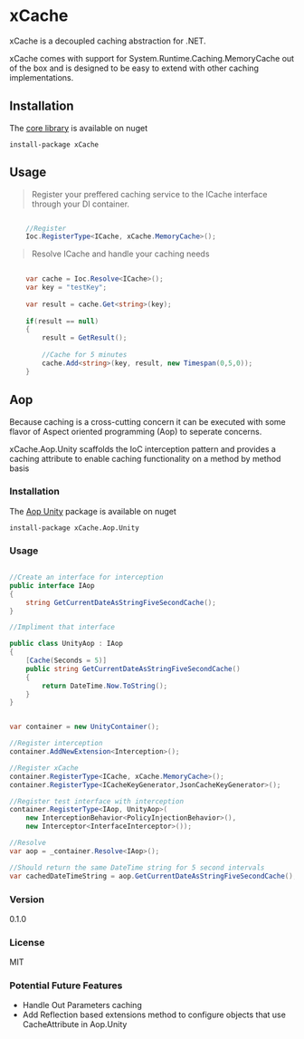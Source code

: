 # xCache

xCache is a decoupled caching abstraction for .NET. 

xCache comes with support for System.Runtime.Caching.MemoryCache out of the box and is designed to be easy to extend with other caching implementations.

## Installation

The [core library] is available on nuget 

`install-package xCache`

## Usage

> Register your preffered caching service to the ICache interface through your DI container.

```csharp

	//Register
	Ioc.RegisterType<ICache, xCache.MemoryCache>();

```

> Resolve ICache and handle your caching needs

```csharp
	
	var cache = Ioc.Resolve<ICache>();
	var key = "testKey";
	
	var result = cache.Get<string>(key);
	
	if(result == null)
	{
		result = GetResult();
		
		//Cache for 5 minutes
		cache.Add<string>(key, result, new Timespan(0,5,0));
	}
```

## Aop

Because caching is a cross-cutting concern it can be executed with some flavor of Aspect oriented programming (Aop) to seperate concerns. 

xCache.Aop.Unity scaffolds the IoC interception pattern and provides a caching attribute to enable caching functionality on a method by method basis

### Installation

The [Aop Unity] package is available on nuget 

`install-package xCache.Aop.Unity`

### Usage

```csharp

//Create an interface for interception
public interface IAop
{
    string GetCurrentDateAsStringFiveSecondCache();
}

//Impliment that interface

public class UnityAop : IAop
{
    [Cache(Seconds = 5)]
    public string GetCurrentDateAsStringFiveSecondCache()
    {
        return DateTime.Now.ToString();
    }
}

```

```csharp

var container = new UnityContainer();

//Register interception
container.AddNewExtension<Interception>();

//Register xCache
container.RegisterType<ICache, xCache.MemoryCache>();
container.RegisterType<ICacheKeyGenerator,JsonCacheKeyGenerator>();

//Register test interface with interception
container.RegisterType<IAop, UnityAop>(
    new InterceptionBehavior<PolicyInjectionBehavior>(),
    new Interceptor<InterfaceInterceptor>());

//Resolve
var aop = _container.Resolve<IAop>();

//Should return the same DateTime string for 5 second intervals
var cachedDateTimeString = aop.GetCurrentDateAsStringFiveSecondCache();

```


### Version
0.1.0

### License
MIT

### Potential Future Features
* Handle Out Parameters caching
* Add Reflection based extensions method to configure objects that use CacheAttribute in Aop.Unity

[core library]:https://www.nuget.org/packages/xCache/
[Aop Unity]:https://www.nuget.org/packages/xCache.Aop.Unity/